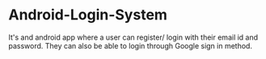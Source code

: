 # Android-Login-System
It's and android app where a user can register/ login with their email id and password. They can also be able to login through Google sign in method.
